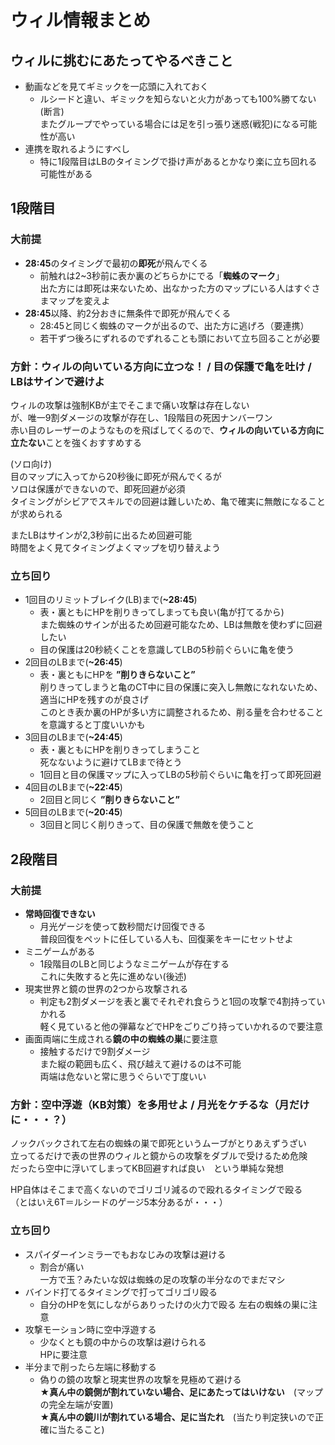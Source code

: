 # ウィル情報まとめ

## ウィルに挑むにあたってやるべきこと

* 動画などを見てギミックを一応頭に入れておく
    * ルシードと違い、ギミックを知らないと火力があっても100%勝てない(断言)\
    またグループでやっている場合には足を引っ張り迷惑(戦犯)になる可能性が高い
* 連携を取れるようにすべし
    * 特に1段階目はLBのタイミングで掛け声があるとかなり楽に立ち回れる可能性がある

## 1段階目

### 大前提

* **28:45**のタイミングで最初の**即死**が飛んでくる
    * 前触れは2~3秒前に表か裏のどちらかにでる「**蜘蛛のマーク**」\
    出た方には即死は来ないため、出なかった方のマップにいる人はすぐさまマップを変えよ
* **28:45**以降、約2分おきに無条件で即死が飛んでくる
    * 28:45と同じく蜘蛛のマークが出るので、出た方に逃げろ（要連携）
    * 若干ずつ後ろにずれるのでずれることも頭において立ち回ることが必要

### 方針：ウィルの向いている方向に立つな！ / 目の保護で亀を吐け / LBはサインで避けよ

ウィルの攻撃は強制KBが主でそこまで痛い攻撃は存在しない\
が、唯一9割ダメージの攻撃が存在し、1段階目の死因ナンバーワン\
赤い目のレーザーのようなものを飛ばしてくるので、**ウィルの向いている方向に立たない**ことを強くおすすめする

(ソロ向け)\
目のマップに入ってから20秒後に即死が飛んでくるが\
ソロは保護ができないので、即死回避が必須\
タイミングがシビアでスキルでの回避は難しいため、亀で確実に無敵になることが求められる

またLBはサインが2,3秒前に出るため回避可能\
時間をよく見てタイミングよくマップを切り替えよう

### 立ち回り

* 1回目のリミットブレイク(LB)まで(**\~28:45**)
	* 表・裏ともにHPを削りきってしまっても良い(亀が打てるから)\
	また蜘蛛のサインが出るため回避可能なため、LBは無敵を使わずに回避したい
	* 目の保護は20秒続くことを意識してLBの5秒前ぐらいに亀を使う
* 2回目のLBまで(**\~26:45**)
	* 表・裏ともにHPを **”削りきらないこと”**\
	削りきってしまうと亀のCT中に目の保護に突入し無敵になれないため、適当にHPを残すのが良さげ\
	このとき表か裏のHPが多い方に調整されるため、削る量を合わせることを意識すると丁度いいかも
* 3回目のLBまで(**\~24:45**)
	* 表・裏ともにHPを削りきってしまうこと\
	死なないように避けてLBまで待とう
	* 1回目と目の保護マップに入ってLBの5秒前ぐらいに亀を打って即死回避
* 4回目のLBまで(**\~22:45**)
	* 2回目と同じく **”削りきらないこと”**
* 5回目のLBまで(**\~20:45**)
	* 3回目と同じく削りきって、目の保護で無敵を使うこと

## 2段階目

### 大前提

* **常時回復できない**
    * 月光ゲージを使って数秒間だけ回復できる\
    普段回復をペットに任している人も、回復薬をキーにセットせよ
* ミニゲームがある
    * 1段階目のLBと同じようなミニゲームが存在する\
    これに失敗すると先に進めない(後述)
* 現実世界と鏡の世界の2つから攻撃される
    * 判定も2割ダメージを表と裏でそれぞれ食らうと1回の攻撃で4割持っていかれる\
    軽く見ていると他の弾幕などでHPをごりごり持っていかれるので要注意
* 画面両端に生成される**鏡の中の蜘蛛の巣**に要注意
    * 接触するだけで9割ダメージ\
    また縦の範囲も広く、飛び越えて避けるのは不可能\
    両端は危ないと常に思うぐらいで丁度いい

### 方針：空中浮遊（KB対策）を多用せよ / 月光をケチるな（月だけに・・・？）

ノックバックされて左右の蜘蛛の巣で即死というムーブがとりあえずうざい\
立ってるだけで表の世界のウィルと鏡からの攻撃をダブルで受けるため危険\
だったら空中に浮いてしまってKB回避すれば良い　という単純な発想

HP自体はそこまで高くないのでゴリゴリ減るので殴れるタイミングで殴る\
（とはいえ6T＝ルシードのゲージ5本分あるが・・・）

### 立ち回り

* スパイダーインミラーでもおなじみの攻撃は避ける
    * 割合が痛い\
    一方で玉？みたいな奴は蜘蛛の足の攻撃の半分なのでまだマシ
* バインド打てるタイミングで打ってゴリゴリ殴る
    * 自分のHPを気にしながらありったけの火力で殴る
    左右の蜘蛛の巣に注意
* 攻撃モーション時に空中浮遊する
    * 少なくとも鏡の中からの攻撃は避けられる\
    HPに要注意
* 半分まで削ったら左端に移動する
    * 偽りの鏡の攻撃と現実世界の攻撃を見極めて避ける\
    **★真ん中の鏡側が割れていない場合、足にあたってはいけない**　(マップの完全左端が安置)\
    **★真ん中の鏡川が割れている場合、足に当たれ**　(当たり判定狭いので正確に当たること)
